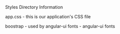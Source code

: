 Styles Directory Information

app.css - this is our application's CSS file

boostrap - used by angular-ui
fonts - angular-ui fonts
